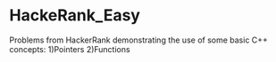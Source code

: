 # HackeRank_Easy
Problems from HackerRank demonstrating the use of some basic C++ concepts:
1)Pointers
2)Functions
